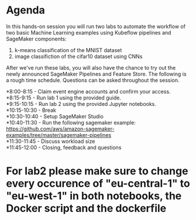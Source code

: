 # Agenda

In this hands-on session you will run two labs to automate the workflow of two basic Machine Learning examples using Kubeflow pipelines and SageMaker components:  
1. k-means classification of the MNIST dataset
1. image classifiction of the cifar10 dataset using CNNs

After we've run these labs, you will also have the chance to try out the newly announced SageMaker Pipelines and Feature Store. 
The following is a rough time schedule. Questions can be asked throughout the session.

*8:00-8:15   - Claim event engine accounts and confirm your access.   
*8:15-9:15   - Run lab 1 using the provided guide.  
*9:15-10:15  - Run lab 2 using the provided Jupyter notebooks.  
*10:15-10:30 - Break  
*10:30-10:40 - Setup SageMaker Studio   
*10:40-11:30 - Run the following sagemaker example:  
https://github.com/aws/amazon-sagemaker-examples/tree/master/sagemaker-pipelines  
*11:30-11:45 - Discuss workload size  
*11:45-12:00 - Closing, feedback and questions


# For lab2 please make sure to change every occurence of "eu-central-1" to "eu-west-1" in both notebooks, the Docker script and the dockerfile
